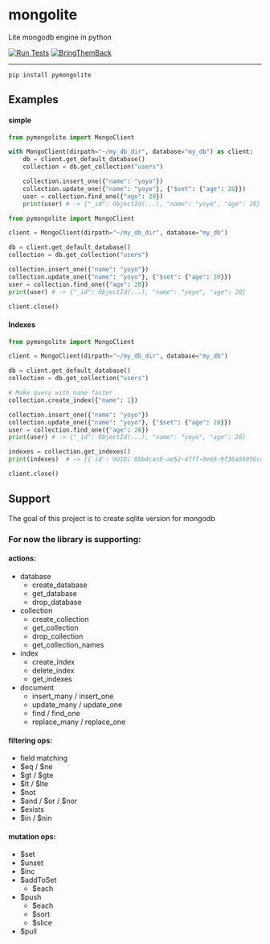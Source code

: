 # mongolite 
Lite mongodb engine in python  

[![Run Tests](https://github.com/hvuhsg/mongolite/actions/workflows/test.yml/badge.svg)](https://github.com/hvuhsg/mongolite/actions/workflows/test.yml)
[![BringThemBack](https://badge.yehoyada.com/)](https://www.standwithus.com/)  

---

```shell
pip install pymongolite
```

## Examples

#### simple 
```python
from pymongolite import MongoClient

with MongoClient(dirpath="~/my_db_dir", database="my_db") as client:
    db = client.get_default_database()
    collection = db.get_collection("users")

    collection.insert_one({"name": "yoyo"})
    collection.update_one({"name": "yoyo"}, {"$set": {"age": 20}})
    user = collection.find_one({"age": 20})
    print(user) # -> {"_id": ObjectId(...), "name": "yoyo", "age": 20}
```

```python
from pymongolite import MongoClient

client = MongoClient(dirpath="~/my_db_dir", database="my_db")

db = client.get_default_database()
collection = db.get_collection("users")

collection.insert_one({"name": "yoyo"})
collection.update_one({"name": "yoyo"}, {"$set": {"age": 20}})
user = collection.find_one({"age": 20})
print(user) # -> {"_id": ObjectId(...), "name": "yoyo", "age": 20}

client.close()
```

#### Indexes
```python
from pymongolite import MongoClient

client = MongoClient(dirpath="~/my_db_dir", database="my_db")

db = client.get_default_database()
collection = db.get_collection("users")

# Make query with name faster
collection.create_index({"name": 1})

collection.insert_one({"name": "yoyo"})
collection.update_one({"name": "yoyo"}, {"$set": {"age": 20}})
user = collection.find_one({"age": 20})
print(user) # -> {"_id": ObjectId(...), "name": "yoyo", "age": 20}

indexes = collection.get_indexes()
print(indexes)  # -> [{'id': UUID('8bb4cac8-ae52-4fff-9e69-9f36a99956cd'), 'field': 'age', 'type': 1, 'size': 1}]

client.close()
```

## Support
The goal of this project is to create sqlite version for mongodb

### For now the library is supporting:
#### actions:
- database
  - create_database
  - get_database
  - drop_database
- collection
  - create_collection
  - get_collection
  - drop_collection
  - get_collection_names
- index
  - create_index
  - delete_index
  - get_indexes
- document
  - insert_many / insert_one
  - update_many / update_one
  - find / find_one
  - replace_many / replace_one
#### filtering ops:
- field matching
- $eq / $ne
- $gt / $gte
- $lt / $lte
- $not
- $and / $or / $nor
- $exists
- $in / $nin
#### mutation ops:
- $set
- $unset
- $inc
- $addToSet
  - $each
- $push
  - $each
  - $sort
  - $slice
- $pull
